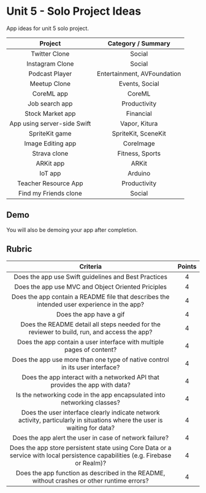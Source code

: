 # Unit 5 - Solo Project Ideas

App ideas for unit 5 solo project.

| Project | Category / Summary |
|:------:|:------:|
| Twitter Clone | Social |
| Instagram Clone | Social |
| Podcast Player | Entertainment, AVFoundation |
| Meetup Clone | Events, Social |
| CoreML app | CoreML |
| Job search app | Productivity |
| Stock Market app | Financial |
| App using server-side Swift | Vapor, Kitura |
| SpriteKit game | SpriteKit, SceneKit |
| Image Editing app | CoreImage |
| Strava clone | Fitness, Sports |
| ARKit app | ARKit |
| IoT app | Arduino |
| Teacher Resource App | Productivity |
| Find my Friends clone | Social |


## Demo 

You will also be demoing your app after completion. 

## Rubric 

| Criteria | Points |
|:---------:|:--------:|
| Does the app use Swift guidelines and Best Practices | 4 |
| Does the app use MVC and Object Oriented Priciples | 4 |
| Does the app contain a README file that describes the intended user experience in the app? | 4 |
| Does the app have a gif | 4 |
| Does the README detail all steps needed for the reviewer to build, run, and access the app? | 4 |
| Does the app contain a user interface with multiple pages of content? | 4 |
| Does the app use more than one type of native control in its user interface? | 4 |
| Does the app interact with a networked API that provides the app with data? | 4 |
| Is the networking code in the app encapsulated into networking classes? | 4 |
| Does the user interface clearly indicate network activity, particularly in situations where the user is waiting for data? |  4 |
| Does the app alert the user in case of network failure? | 4 |
| Does the app store persistent state using Core Data or a service with local persistence capabilities (e.g. Firebase or Realm)? | 4 |
| Does the app function as described in the README, without crashes or other runtime errors? | 4 |
